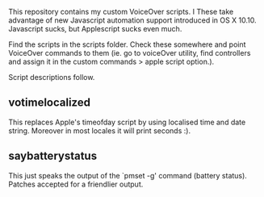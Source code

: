 This repository contains my custom VoiceOver scripts.
I
These take advantage of new Javascript automation support introduced in OS X 10.10. Javascript sucks, but Applescript sucks even much.

Find the scripts in the scripts folder. Check these somewhere and point VoiceOver commands to them (ie. go to voiceOver utility, find controllers and assign it in the custom commands > apple script option.).

Script descriptions follow.

## votimelocalized

This replaces Apple's timeofday script by using localised time and date string. Moreover in most locales it will print seconds :).

## saybatterystatus

This just speaks the output of the `pmset -g' command (battery status). Patches accepted for a friendlier output.

